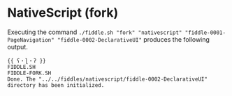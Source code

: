 NativeScript (fork)
======

Executing the command `./fiddle.sh "fork" "nativescript" "fiddle-0001-PageNavigation" "fiddle-0002-DeclarativeUI"`
produces the following output.

    {{ ʕ・ɭ・ʔ }}
    FIDDLE.SH
    FIDDLE-FORK.SH
    Done. The "../../fiddles/nativescript/fiddle-0002-DeclarativeUI" directory has been initialized.


